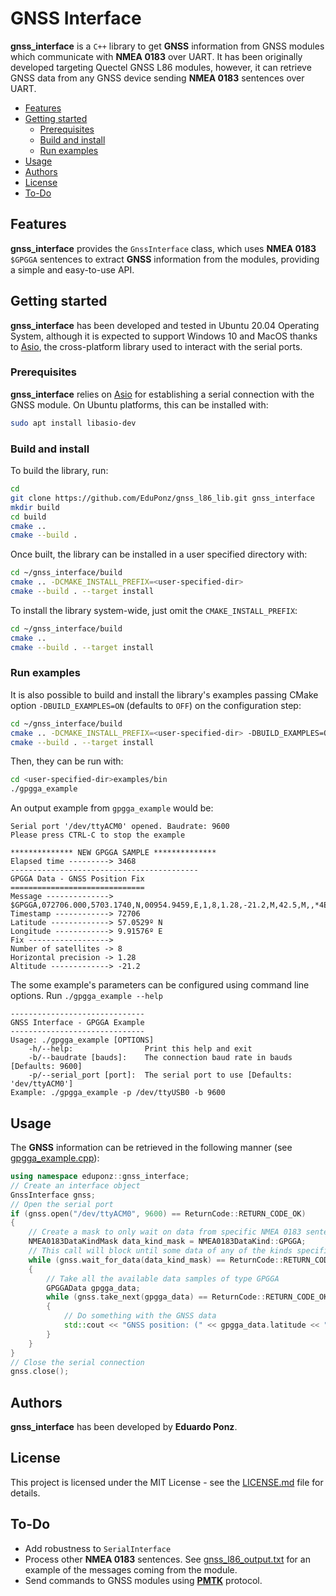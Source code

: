 # GNSS Interface

**gnss_interface** is a `C++` library to get **GNSS** information from GNSS modules which communicate with **NMEA 0183** over UART.
It has been originally developed targeting Quectel GNSS L86 modules, however, it can retrieve GNSS data from any GNSS device sending **NMEA 0183** sentences over UART.

* [Features](#features)
* [Getting started](#getting-started)
    * [Prerequisites](#prerequisites)
    * [Build and install](#build-and-install)
    * [Run examples](#run-examples)
* [Usage](#usage)
* [Authors](#authors)
* [License](#license)
* [To-Do](#to-do)

## Features

**gnss_interface** provides the `GnssInterface` class, which uses **NMEA 0183** `$GPGGA` sentences to extract **GNSS** information from the modules, providing a simple and easy-to-use API.

## Getting started

**gnss_interface** has been developed and tested in Ubuntu 20.04 Operating System, although it is expected to support Windows 10 and MacOS thanks to [Asio](https://github.com/chriskohlhoff/asio), the cross-platform library used to interact with the serial ports.

### Prerequisites

**gnss_interface** relies on [Asio](https://github.com/chriskohlhoff/asio) for establishing a serial connection with the GNSS module.
On Ubuntu platforms, this can be installed with:

```bash
sudo apt install libasio-dev
```

### Build and install

To build the library, run:

```bash
cd
git clone https://github.com/EduPonz/gnss_l86_lib.git gnss_interface
mkdir build
cd build
cmake ..
cmake --build .
```

Once built, the library can be installed in a user specified directory with:

```bash
cd ~/gnss_interface/build
cmake .. -DCMAKE_INSTALL_PREFIX=<user-specified-dir>
cmake --build . --target install
```

To install the library system-wide, just omit the `CMAKE_INSTALL_PREFIX`:

```bash
cd ~/gnss_interface/build
cmake ..
cmake --build . --target install
```

### Run examples

It is also possible to build and install the library's examples passing CMake option `-DBUILD_EXAMPLES=ON` (defaults to `OFF`) on the configuration step:

```bash
cd ~/gnss_interface/build
cmake .. -DCMAKE_INSTALL_PREFIX=<user-specified-dir> -DBUILD_EXAMPLES=ON
cmake --build . --target install
```

Then, they can be run with:

```bash
cd <user-specified-dir>examples/bin
./gpgga_example
```

An output example from `gpgga_example` would be:

```
Serial port '/dev/ttyACM0' opened. Baudrate: 9600
Please press CTRL-C to stop the example

************** NEW GPGGA SAMPLE **************
Elapsed time ---------> 3468
------------------------------------------
GPGGA Data - GNSS Position Fix
==============================
Message --------------> $GPGGA,072706.000,5703.1740,N,00954.9459,E,1,8,1.28,-21.2,M,42.5,M,,*4E
Timestamp ------------> 72706
Latitude -------------> 57.0529º N
Longitude ------------> 9.91576º E
Fix ------------------>
Number of satellites -> 8
Horizontal precision -> 1.28
Altitude -------------> -21.2
```

The some example's parameters can be configured using command line options.
Run `./gpgga_example --help`

```
------------------------------
GNSS Interface - GPGGA Example
------------------------------
Usage: ./gpgga_example [OPTIONS]
    -h/--help:                Print this help and exit
    -b/--baudrate [bauds]:    The connection baud rate in bauds [Defaults: 9600]
    -p/--serial_port [port]:  The serial port to use [Defaults: 'dev/ttyACM0']
Example: ./gpgga_example -p /dev/ttyUSB0 -b 9600
```

## Usage

The **GNSS** information can be retrieved in the following manner (see [gpgga_example.cpp](examples/gpgga_example.cpp)):

```c++
using namespace eduponz::gnss_interface;
// Create an interface object
GnssInterface gnss;
// Open the serial port
if (gnss.open("/dev/ttyACM0", 9600) == ReturnCode::RETURN_CODE_OK)
{
    // Create a mask to only wait on data from specific NMEA 0183 sentences
    NMEA0183DataKindMask data_kind_mask = NMEA0183DataKind::GPGGA;
    // This call will block until some data of any of the kinds specified in the mask is available.
    while (gnss.wait_for_data(data_kind_mask) == ReturnCode::RETURN_CODE_OK)
    {
        // Take all the available data samples of type GPGGA
        GPGGAData gpgga_data;
        while (gnss.take_next(gpgga_data) == ReturnCode::RETURN_CODE_OK)
        {
            // Do something with the GNSS data
            std::cout << "GNSS position: (" << gpgga_data.latitude << "; " << gpgga_data.longitude << ")" << std::endl;
        }
    }
}
// Close the serial connection
gnss.close();
```

## Authors

**gnss_interface** has been developed by **Eduardo Ponz**.

## License

This project is licensed under the MIT License - see the [LICENSE.md](LICENSE.md) file for details.

## To-Do

- Add robustness to `SerialInterface`
- Process other **NMEA 0183** sentences. See [gnss_l86_output.txt](gnss_l86_output.txt) for an example of the messages coming from the module.
- Send commands to GNSS modules using [**PMTK**](https://www.quectel.com/UploadImage/Downlad/Quectel_GNSS_SDK_Commands_Manual_V1.2.pdf) protocol.
